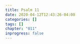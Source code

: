 ```yaml
---
title: Psalm 11
date: 2020-04-12T12:43:26-04:00
categories: []
tags: []
chapter: "011"
inprogress: false
---
```


